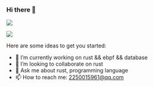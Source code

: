 ### Hi there 👋

![](https://github-readme-stats.vercel.app/api?username=hsqStephenZhang)

![](https://activity-graph.herokuapp.com/graph?username=hsqStephenZhang)

Here are some ideas to get you started:

- 🔭 I’m currently working on rust && ebpf && database
- 👯 I’m looking to collaborate on rust
- 💬 Ask me about rust, programming language
- 📫 How to reach me: 2250015961@qq.com

